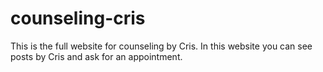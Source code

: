 # counseling-cris

This is the full website for counseling by Cris.
In this website you can see posts by Cris and ask for an appointment.
